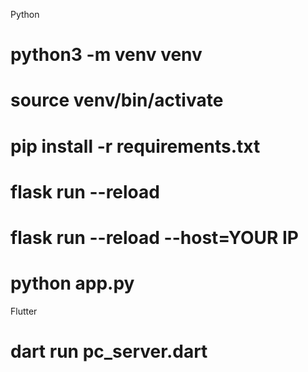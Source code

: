 Python
# python3 -m venv venv
# source venv/bin/activate

# pip install -r requirements.txt

# flask run --reload
# flask run --reload --host=YOUR IP

# python app.py


Flutter
# dart run pc_server.dart